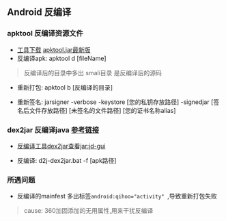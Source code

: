 ## Android 反编译

### apktool 反编译资源文件

* [工具下载]() [apktool.jar最新版](https://bitbucket.org/iBotPeaches/apktool/downloads/)
* 反编译apk: apktool d [fileName]

> 反编译后的目录中多出 smali目录 是反编译后的源码

* 重新打包: apktool b [反编译的目录]


* 重新签名: jarsigner -verbose -keystore [您的私钥存放路径] -signedjar [签名后文件存放路径] [未签名的文件路径] [您的证书名称alias]

### dex2jar 反编译java [参考链接](https://www.jianshu.com/p/eb766d2bb837)

* [反编译工具dex2jar](https://github.com/pxb1988/dex2jar)[查看jar:jd-gui](http://jd.benow.ca/)

* 反编译: d2j-dex2jar.bat -f [apk路径]

### 所遇问题

* 反编译的mainfest 多出标签```android:qihoo="activity" ```,导致重新打包失败 

> cause: 360加固添加的无用属性,用来干扰反编译

	